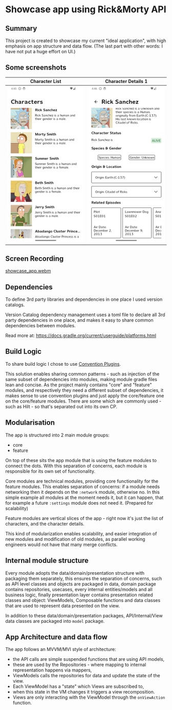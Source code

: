 # Showcase app using Rick&Morty API 
## Summary

This project is created to showcase my current "ideal application", with high emphasis on app structure and data flow.
(The last part with other words: I have not put a huge effort on UI.)

## Some screenshots
| Character List                             | Character Details 1                               |
|--------------------------------------------|---------------------------------------------------|
| ![Image 1](images/showcase_characters.png) | ![Image 2](images/showcase_character_details.png) |

## Screen Recording

[showcase_app.webm](videos/showcase_app.webm)

## Dependencies
To define 3rd party libraries and dependencies in one place I used version catalogs.

Version Catalog dependency management uses a toml file to declare all 3rd party dependencies in one 
place, and makes it easy to share common dependencies between modules.

Read more at: https://docs.gradle.org/current/userguide/platforms.html

## Build Logic
To share build logic I chose to use [Convention Plugins](https://docs.gradle.org/current/samples/sample_convention_plugins.html).

This solution enables sharing common patterns - such as injection of the same subset of dependencies
into modules, making module gradle files lean and concise. As the project mainly contains "core" and
"feature" modules, and respectively they need a different subset of dependencies, it makes sense to 
use convention plugins and just apply the core/feature one on the core/feature modules.
There are some which are commonly used - such as Hilt - so that's separated out into its own CP.

## Modularisation
The app is structured into 2 main module groups:
- core
- feature

On top of these sits the app module that is using the feature modules to connect the dots. 
With this separation of concerns, each module is responsible for its own set of functionality. 

Core modules are technical modules, providing core functionality for the feature modules. 
This enables separation of concerns: if a module needs networking then it depends on the `:network`
module, otherwise no. In this simple example all modules at the moment needs it, but it can happen, 
that for example a future `:settings` module does not need it. (Prepared for scalability)

Feature modules are vertical slices of the app - right now it's just the list of characters,
and the character details. 

This kind of modularization enables scalability, and easier integration of new modules 
and modification of old modules, as parallel working engineers would not have that many merge conflicts.

## Internal module structure
Every module adopts the data/domain/presentation structure with packaging them separately, 
this ensures the separation of concerns, such as API level classes and objects are packaged in data,
domain package contains repositories, usecases, every internal entities/models and all business logic,
finally presentation layer contains presentation related classes and object: ViewModels, Composable 
functions and data classes that are used to represent data presented on the view.

In addition to these data/domain/presentation packages, API/Internal/View data classes are packaged
into `model` package. 

## App Architecture and data flow
The app follows an MVVM/MVI style of architecture: 
- the API calls are simple suspended functions that are using API models,
- these are used by the Repositories - where mapping to internal representation happens via mappers,
- ViewModels calls the repositories for data and update the state of the view. 
- Each ViewModel has a "state" which Views are subscribed to, 
- when this state in the VM changes it triggers a view recomposition.
- Views are only interacting with the ViewModel through the `onViewAction` function.

